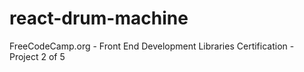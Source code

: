 # react-drum-machine
 FreeCodeCamp.org - Front End Development Libraries Certification - Project 2 of 5
